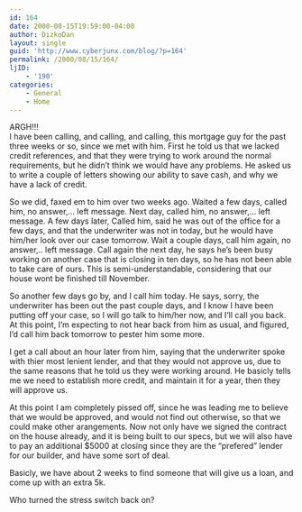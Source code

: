 ```yaml
---
id: 164
date: 2000-08-15T19:59:00-04:00
author: DizkoDan
layout: single
guid: 'http://www.cyberjunx.com/blog/?p=164'
permalink: /2000/08/15/164/
ljID:
    - '190'
categories:
    - General
    - Home
---
```


ARGH!!!  
I have been calling, and calling, and calling, this mortgage guy for the past three weeks or so, since we met with him. First he told us that we lacked credit references, and that they were trying to work around the normal requirements, but he didn’t think we would have any problems. He asked us to write a couple of letters showing our ability to save cash, and why we have a lack of credit.

So we did, faxed em to him over two weeks ago. Waited a few days, called him, no answer,… left message. Next day, called him, no answer,… left message. A few days later, Called him, said he was out of the office for a few days, and that the underwriter was not in today, but he would have him/her look over our case tomorrow. Wait a couple days, call him again, no answer,.. left message. Call again the next day, he says he’s been busy working on another case that is closing in ten days, so he has not been able to take care of ours. This is semi-understandable, considering that our house wont be finished till November.

So another few days go by, and I call him today. He says, sorry, the underwriter has been out the past couple days, and I know I have been putting off your case, so I will go talk to him/her now, and I’ll call you back. At this point, I’m expecting to not hear back from him as usual, and figured, I’d call him back tomorrow to pester him some more.

I get a call about an hour later from him, saying that the underwriter spoke with thier most lenient lender, and that they would not approve us, due to the same reasons that he told us they were working around. He basicly tells me we need to establish more credit, and maintain it for a year, then they will approve us.

At this point I am completely pissed off, since he was leading me to believe that we would be approved, and would not find out otherwise, so that we could make other arangements. Now not only have we signed the contract on the house already, and it is being built to our specs, but we will also have to pay an additional $5000 at closing since they are the “prefered” lender for our builder, and have some sort of deal.

Basicly, we have about 2 weeks to find someone that will give us a loan, and come up with an extra 5k.

Who turned the stress switch back on?